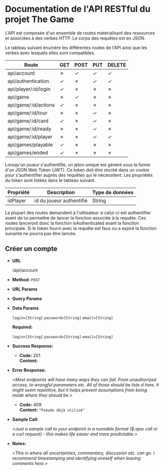 # Documentation de l'API RESTful du projet The Game
L'API est composée d'un ensemble de routes matérialisant des ressources et associées à des verbes HTTP. Le corps des requêtes est en JSON.

Le tableau suivant énumère les différentes routes de l'API ainsi que les verbes avec lesquels elles sont compatibles.

Route               | GET | POST | PUT | DELETE
--------------------|-----|------|-----|-------
api/account         | ✗   | ✓   | ✓   | ✓
api/authentication  | ✓   | ✗   | ✓   | ✓
api/player/:id/login| ✓   | ✗   | ✗   | ✗
api/game            | ✗   | ✓   | ✗   | ✗
api/game/:id/actions| ✓   | ✗   | ✗   | ✗
api/game/:id/tour   | ✗   | ✗   | ✓   | ✗
api/game/:id/card   | ✓   | ✗   | ✓   | ✗
api/game/:id/ready  | ✗   | ✗   | ✓   | ✗
api/game/:id/player | ✗   | ✗   | ✓   | ✓
api/games/playable  | ✓   | ✗   | ✗   | ✗
api/games/ended     | ✓   | ✗   | ✗   | ✗

Lorsqu'un joueur s'authentifie, un jeton unique est généré sous la forme d'un JSON Web Token (JWT). Ce token doit être stocké dans un cookie pour s'authentifier auprès des requêtes qui le nécessitent. Les propriétés du token sont listées dans le tableau suivant.

Propriété| Description              | Type de données |
---------|--------------------------|-----------------|
idPlayer | id du joueur authentifié | String          |

La plupart des routes demandent à l'utilisateur si celui-ci est authentifier avant de lui permettre de lancer la fonction associée à la requête. Ces routes lanceront donc la fonction isAuthenticated avant la fonction principale. Si le token fourni avec la requête est faux ou a expiré la fonction suivante ne pourra pas être lancée.



**Créer un compte**
----

* **URL**

    /api/account

* **Method:**
    `POST`
  
* **URL Params**

* **Query Params**

* **Data Params**

    `login=[String]`
    `password=[String]`
    `email=[String]`

   **Required:**
 
    `login=[String]`
    `password=[String]`
    `email=[String]`


* **Success Response:**
  

  * **Code:** 201 <br />
    **Content:** ` `
 
* **Error Response:**

  <_Most endpoints will have many ways they can fail. From unauthorized access, to wrongful parameters etc. All of those should be liste d here. It might seem repetitive, but it helps prevent assumptions from being made where they should be._>

  * **Code:** 409 <br />
    **Content:** `"Pseudo déjà utilisé"`

* **Sample Call:**

  <_Just a sample call to your endpoint in a runnable format ($.ajax call or a curl request) - this makes life easier and more predictable._> 

* **Notes:**

  <_This is where all uncertainties, commentary, discussion etc. can go. I recommend timestamping and identifying oneself when leaving comments here._> 



  
